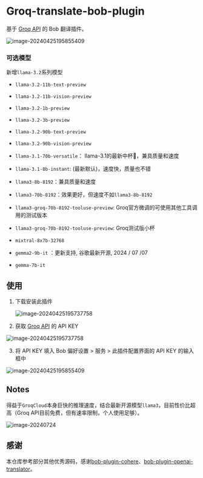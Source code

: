 # Groq-translate-bob-plugin



基于 [Groq API](https://console.groq.com/keys) 的 Bob 翻译插件。

![image-20240425195855409](./assets/groqcloud.png)

### 可选模型
新增`llama-3.2`系列模型
* `llama-3.2-11b-text-preview`
* `llama-3.2-11b-vision-preview`
* `llama-3.2-1b-preview`
* `llama-3.2-3b-preview`
* `llama-3.2-90b-text-preview`
* `llama-3.2-90b-vision-preview`

* `llama-3.1-70b-versatile`： llama-3.1的最新中杯🥤，兼具质量和速度
* `llama-3.1-8b-instant`: (最新默认)，速度快，质量也不错
* `llama3-8b-8192`：兼具质量和速度
* `llama3-70b-8192`：效果更好，但速度不如`llama3-8b-8192`
* `llama3-groq-70b-8192-tooluse-preview`: Groq官方微调的可使用其他工具调用的测试版本
* `llama3-groq-70b-8192-tooluse-preview`: Groq测试版小杯
* `mixtral-8x7b-32768`
* `gemma2-9b-it` ：更新支持, 谷歌最新开源, 2024 / 07 /07
* `gemma-7b-it`

## 使用

1. 下载安装此插件

	![image-20240425195737758](./assets/plugin.png)

2. 获取 [Groq API](https://console.groq.com/keys) 的 API KEY

![image-20240425195737758](./assets/groqapi.png)

3. 将 API KEY 填入 Bob 偏好设置 > 服务 > 此插件配置界面的 API KEY 的输入框中

![image-20240425195855409](./assets/bobapi.png)

## Notes

得益于`GroqCloud`本身巨快的推理速度，结合最新开源模型`llama3`，目前性价比超高（Groq API目前免费，但有速率限制，个人使用足够）。

![image-20240724](assets/limits.png)
## 感谢

本仓库参考部分其他优秀源码，感谢[bob-plugin-cohere](https://github.com/missuo/bob-plugin-cohere)、[bob-plugin-openai-translator](https://github.com/openai-translator/bob-plugin-openai-translator)。
